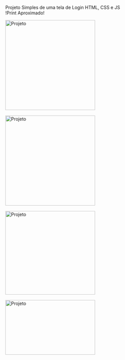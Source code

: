 Projeto Simples de uma tela de Login
HTML, CSS e JS
<br>
!Print Aproximado!

<img align="center" alt="Projeto" height="280" width="280" src="https://github.com/ViniciusAzambuja-Dev/Tela-de-Login/assets/145075747/cf94a91f-1401-4da2-800f-7563d703ad84"/>
<br> <br>
<img align="center" alt="Projeto" height="280" width="280" src="https://github.com/ViniciusAzambuja-Dev/Tela-de-Login/assets/145075747/28986db4-a642-4432-9b70-c931058f8ceb" />
 <br> <br>
<img align="center" alt="Projeto" height="260" width="280" src="https://github.com/ViniciusAzambuja-Dev/Tela-de-Login/assets/145075747/f1c26555-e1f8-48bb-ae89-168ff0440e26" />
<br> <br>
<img align="center" alt="Projeto" height="170" width="280" src="https://github.com/ViniciusAzambuja-Dev/Tela-de-Login/assets/145075747/4d5a52a9-0429-4192-80c2-3b9317f877cc" />

